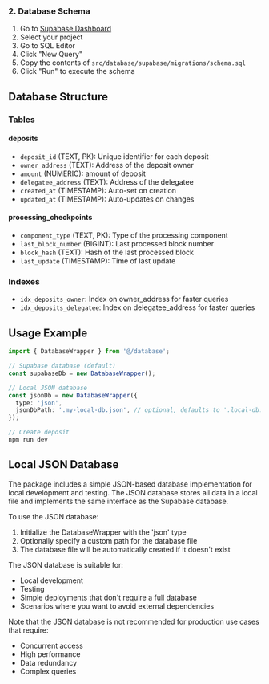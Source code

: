 ### 2. Database Schema

1. Go to [Supabase Dashboard](https://app.supabase.com)
2. Select your project
3. Go to SQL Editor
4. Click "New Query"
5. Copy the contents of `src/database/supabase/migrations/schema.sql`
6. Click "Run" to execute the schema

## Database Structure

### Tables

#### deposits

- `deposit_id` (TEXT, PK): Unique identifier for each deposit
- `owner_address` (TEXT): Address of the deposit owner
- `amount` (NUMERIC): amount of deposit
- `delegatee_address` (TEXT): Address of the delegatee
- `created_at` (TIMESTAMP): Auto-set on creation
- `updated_at` (TIMESTAMP): Auto-updates on changes

#### processing_checkpoints

- `component_type` (TEXT, PK): Type of the processing component
- `last_block_number` (BIGINT): Last processed block number
- `block_hash` (TEXT): Hash of the last processed block
- `last_update` (TIMESTAMP): Time of last update

### Indexes

- `idx_deposits_owner`: Index on owner_address for faster queries
- `idx_deposits_delegatee`: Index on delegatee_address for faster queries

## Usage Example

```typescript
import { DatabaseWrapper } from '@/database';

// Supabase database (default)
const supabaseDb = new DatabaseWrapper();

// Local JSON database
const jsonDb = new DatabaseWrapper({
  type: 'json',
  jsonDbPath: '.my-local-db.json', // optional, defaults to '.local-db.json'
});

// Create deposit
npm run dev
```

## Local JSON Database

The package includes a simple JSON-based database implementation for local development and testing. The JSON database stores all data in a local file and implements the same interface as the Supabase database.

To use the JSON database:

1. Initialize the DatabaseWrapper with the 'json' type
2. Optionally specify a custom path for the database file
3. The database file will be automatically created if it doesn't exist

The JSON database is suitable for:

- Local development
- Testing
- Simple deployments that don't require a full database
- Scenarios where you want to avoid external dependencies

Note that the JSON database is not recommended for production use cases that require:

- Concurrent access
- High performance
- Data redundancy
- Complex queries
